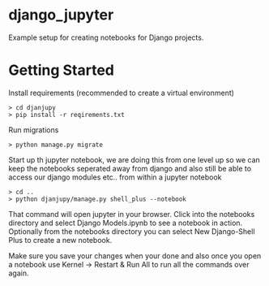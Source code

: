 # django_jupyter
Example setup for creating notebooks for Django projects.

# Getting Started
Install requirements (recommended to create a virtual environment)

```
> cd djanjupy
> pip install -r reqirements.txt
```

Run migrations

```
> python manage.py migrate
```

Start up th jupyter notebook, we are doing this from one level up so we can keep the notebooks seperated away from django
and also still be able to access our django modules etc.. from within a jupyter notebook

```
> cd ..
> python djanjupy/manage.py shell_plus --notebook
```

That command will open jupyter in your browser. Click into the notebooks directory and select Django Models.ipynb to see a 
notebook in action. Optionally from the notebooks directory you can select New Django-Shell Plus to create a new notebook.

Make sure you save your changes when your done and also once you open a notebook use Kernel -> Restart & Run All to run all
the commands over again.
